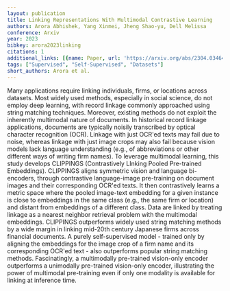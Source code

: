 ```yaml
---
layout: publication
title: Linking Representations With Multimodal Contrastive Learning
authors: Arora Abhishek, Yang Xinmei, Jheng Shao-yu, Dell Melissa
conference: Arxiv
year: 2023
bibkey: arora2023linking
citations: 1
additional_links: [{name: Paper, url: 'https://arxiv.org/abs/2304.03464'}]
tags: ["Supervised", "Self-Supervised", "Datasets"]
short_authors: Arora et al.
---
```

Many applications require linking individuals, firms, or locations across
datasets. Most widely used methods, especially in social science, do not employ
deep learning, with record linkage commonly approached using string matching
techniques. Moreover, existing methods do not exploit the inherently multimodal
nature of documents. In historical record linkage applications, documents are
typically noisily transcribed by optical character recognition (OCR). Linkage
with just OCR'ed texts may fail due to noise, whereas linkage with just image
crops may also fail because vision models lack language understanding (e.g., of
abbreviations or other different ways of writing firm names). To leverage
multimodal learning, this study develops CLIPPINGS (Contrastively LInking
Pooled Pre-trained Embeddings). CLIPPINGS aligns symmetric vision and language
bi-encoders, through contrastive language-image pre-training on document images
and their corresponding OCR'ed texts. It then contrastively learns a metric
space where the pooled image-text embedding for a given instance is close to
embeddings in the same class (e.g., the same firm or location) and distant from
embeddings of a different class. Data are linked by treating linkage as a
nearest neighbor retrieval problem with the multimodal embeddings. CLIPPINGS
outperforms widely used string matching methods by a wide margin in linking
mid-20th century Japanese firms across financial documents. A purely
self-supervised model - trained only by aligning the embeddings for the image
crop of a firm name and its corresponding OCR'ed text - also outperforms
popular string matching methods. Fascinatingly, a multimodally pre-trained
vision-only encoder outperforms a unimodally pre-trained vision-only encoder,
illustrating the power of multimodal pre-training even if only one modality is
available for linking at inference time.